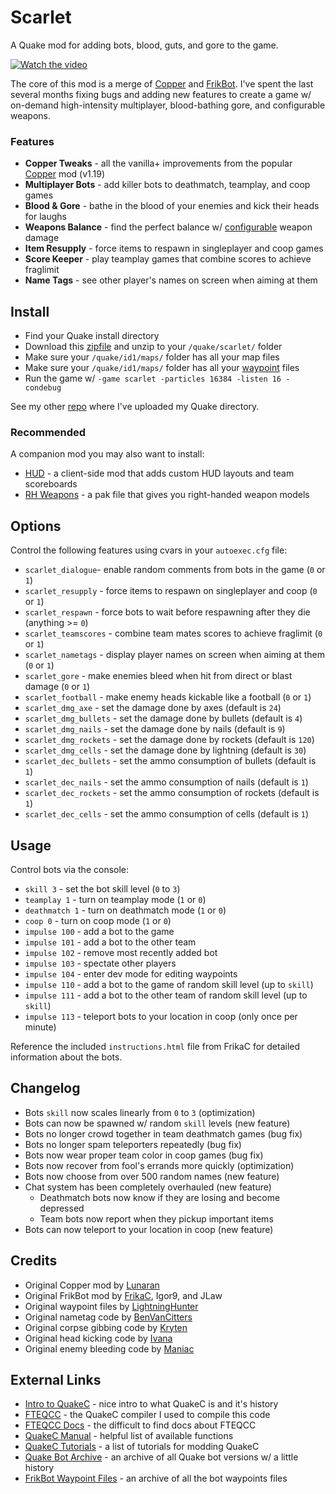 # Scarlet

A Quake mod for adding bots, blood, guts, and gore to the game.

[![Watch the video](https://i.imgur.com/EVb4OjN.png)](https://mega.nz/file/eypwhI5T#6MTGhIC4wFgXIdBggrOp-2D5p_DsSWMhi471RW9gCtk)

The core of this mod is a merge of [Copper](http://lunaran.com/copper/) and [FrikBot](https://www.moddb.com/mods/frikbot-x).  I've spent the last several months fixing bugs and adding new features to create a game w/ on-demand high-intensity multiplayer, blood-bathing gore, and configurable weapons.

### Features

- **Copper Tweaks** - all the vanilla+ improvements from the popular [Copper](http://lunaran.com/copper/) mod (v1.19)
- **Multiplayer Bots** - add killer bots to deathmatch, teamplay, and coop games
- **Blood & Gore** - bathe in the blood of your enemies and kick their heads for laughs
- **Weapons Balance** - find the perfect balance w/ [configurable](https://github.com/whipowill/quake-dir/tree/master/scarlet/settings) weapon damage
- **Item Resupply** - force items to respawn in singleplayer and coop games
- **Score Keeper** - play teamplay games that combine scores to achieve fraglimit
- **Name Tags** - see other player's names on screen when aiming at them

## Install

- Find your Quake install directory
- Download this [zipfile](https://github.com/whipowill/quake-mod-scarlet/archive/master.zip) and unzip to your ``/quake/scarlet/`` folder
- Make sure your ``/quake/id1/maps/`` folder has all your map files
- Make sure your ``/quake/id1/maps/`` folder has all your [waypoint](https://github.com/whipowill/quake-mod-frikbot-waypoints) files
- Run the game w/ ``-game scarlet -particles 16384 -listen 16 -condebug``

See my other [repo](https://github.com/whipowill/quake-dir) where I've uploaded my Quake directory.

### Recommended

A companion mod you may also want to install:

- [HUD](https://github.com/whipowill/quake-mod-hud) - a client-side mod that adds custom HUD layouts and team scoreboards
- [RH Weapons](https://www.moddb.com/games/quake/addons/quake-right-handed-weapons) - a pak file that gives you right-handed weapon models

## Options

Control the following features using cvars in your ``autoexec.cfg`` file:

- ``scarlet_dialogue``- enable random comments from bots in the game (``0`` or ``1``)
- ``scarlet_resupply`` - force items to respawn on singleplayer and coop (``0`` or ``1``)
- ``scarlet_respawn`` - force bots to wait before respawning after they die (anything >= ``0``)
- ``scarlet_teamscores`` - combine team mates scores to achieve fraglimit (``0`` or ``1``)
- ``scarlet_nametags`` - display player names on screen when aiming at them (``0`` or ``1``)
- ``scarlet_gore`` - make enemies bleed when hit from direct or blast damage (``0`` or ``1``)
- ``scarlet_football`` - make enemy heads kickable like a football (``0`` or ``1``)
- ``scarlet_dmg_axe`` - set the damage done by axes (default is ``24``)
- ``scarlet_dmg_bullets`` - set the damage done by bullets (default is ``4``)
- ``scarlet_dmg_nails`` - set the damage done by nails (default is ``9``)
- ``scarlet_dmg_rockets`` - set the damage done by rockets (default is ``120``)
- ``scarlet_dmg_cells`` - set the damage done by lightning (default is ``30``)
- ``scarlet_dec_bullets`` - set the ammo consumption of bullets (default is ``1``)
- ``scarlet_dec_nails`` - set the ammo consumption of nails (default is ``1``)
- ``scarlet_dec_rockets`` - set the ammo consumption of rockets (default is ``1``)
- ``scarlet_dec_cells`` - set the ammo consumption of cells (default is ``1``)

## Usage

Control bots via the console:

- ``skill 3`` - set the bot skill level (``0`` to ``3``)
- ``teamplay 1`` - turn on teamplay mode (``1`` or ``0``)
- ``deathmatch 1`` - turn on deathmatch mode (``1`` or ``0``)
- ``coop 0`` - turn on coop mode (``1`` or ``0``)
- ``impulse 100`` - add a bot to the game
- ``impulse 101`` - add a bot to the other team
- ``impulse 102`` - remove most recently added bot
- ``impulse 103`` - spectate other players
- ``impulse 104`` - enter dev mode for editing waypoints
- ``impulse 110`` - add a bot to the game of random skill level (up to ``skill``)
- ``impulse 111`` - add a bot to the other team of random skill level (up to ``skill``)
- ``impulse 113`` - teleport bots to your location in coop (only once per minute)

Reference the included ``instructions.html`` file from FrikaC for detailed information about the bots.

## Changelog

- Bots ``skill`` now scales linearly from ``0`` to ``3`` (optimization)
- Bots can now be spawned w/ random ``skill`` levels (new feature)
- Bots no longer crowd together in team deathmatch games (bug fix)
- Bots no longer spam teleporters repeatedly (bug fix)
- Bots now wear proper team color in coop games (bug fix)
- Bots now recover from fool's errands more quickly (optimization)
- Bots now choose from over 500 random names (new feature)
- Chat system has been completely overhauled (new feature)
    - Deathmatch bots now know if they are losing and become depressed
    - Team bots now report when they pickup important items
- Bots can now teleport to your location in coop (new feature)

## Credits

- Original Copper mod by [Lunaran](http://lunaran.com/copper/)
- Original FrikBot mod by [FrikaC](https://www.moddb.com/mods/frikbot-x), Igor9, and JLaw
- Original waypoint files by [LightningHunter](https://www.celephais.net/board/view_thread.php?id=60404)
- Original nametag code by [BenVanCitters](https://gist.github.com/BenVanCitters/a157f58e906bf00adc39a484cbcee12f)
- Original corpse gibbing code by [Kryten](https://www.insideqc.com/qctut/qctut-33.shtml)
- Original head kicking code by [Ivana](http://www.insideqc.com/qctut/lesson-52.shtml)
- Original enemy bleeding code by [Maniac](https://www.insideqc.com/qctut/qctut-47.shtml)

## External Links

- [Intro to QuakeC](https://codedocs.org/what-is/quakec) - nice intro to what QuakeC is and it's history
- [FTEQCC](https://fte.triptohell.info/downloads) - the QuakeC compiler I used to compile this code
- [FTEQCC Docs](https://fte.triptohell.info/moodles/fteqcc/README.html) - the difficult to find docs about FTEQCC
- [QuakeC Manual](http://www.cataboligne.org/extra/qcmanual.html#Names) - helpful list of available functions
- [QuakeC Tutorials](https://quakewiki.org/wiki/QuakeC_tutorials) - a list of tutorials for modding QuakeC
- [Quake Bot Archive](https://github.com/Jason2Brownlee/QuakeBotArchive) - an archive of all Quake bot versions w/ a little history
- [FrikBot Waypoint Files](https://github.com/whipowill/quake-mod-frikbot-waypoints) - an archive of all the bot waypoints files